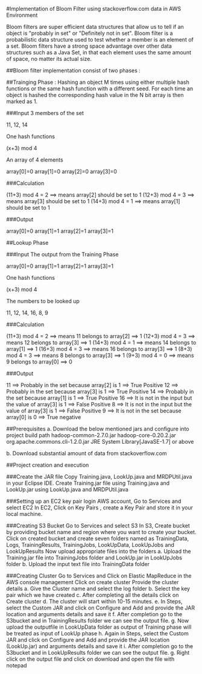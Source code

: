 #Implementation of Bloom Filter using stackoverflow.com data in AWS Environment

Bloom filters are super efficient data structures that allow us to tell if an object is "probably in set" or "Definitely not in set". Bloom filter is a probabilistic data structure used to test whether a member is an element of a set. Bloom filters have a strong space advantage over other data structures such as a Java Set, in that each element uses the same amount of space, no matter its actual size.
 
##Bloom filter implementation consist of two phases :

##Trainging Phase : 
Hashing an object M times using either multiple hash functions or the same hash function with a different seed.
For each time an object is hashed the corresponding hash value in the N bit array is then marked as 1.

###Input
3 members of the set

11, 12, 14
    
One hash functions

(x+3) mod 4

An array of 4 elements

array[0]=0
array[1]=0
array[2]=0
array[3]=0
    
###Calculation

(11+3) mod 4 = 2 ==> means array[2] should be set to 1
(12+3) mod 4 = 3 ==> means array[3] should be set to 1
(14+3) mod 4 = 1 ==> means array[1] should be set to 1
    
###Output

array[0]=0
array[1]=1
array[2]=1
array[3]=1
    
##Lookup Phase

###Input
The output from the Training Phase

array[0]=0
array[1]=1
array[2]=1
array[3]=1
    
One hash functions

(x+3) mod 4
   
The numbers to be looked up

11, 12, 14, 16, 8, 9
    
###Calculation

(11+3) mod 4 = 2 ==> means 11 belongs to array[2] ==> 1
(12+3) mod 4 = 3 ==> means 12 belongs to array[3] ==> 1
(14+3) mod 4 = 1 ==> means 14 belongs to array[1] ==> 1
(16+3) mod 4 = 3 ==> means 16 belongs to array[3] ==> 1
 (8+3) mod 4 = 3 ==> means  8 belongs to array[3] ==> 1
 (9+3) mod 4 = 0 ==> means  9 belongs to array[0] ==> 0
    
###Output

11 ==> Probably in the set because array[2] is 1 ==> True Positive
12 ==> Probably in the set because array[3] is 1 ==> True Positive
14 ==> Probably in the set because array[1] is 1 ==> True Positive
16 ==> It is not in the input but the value of array[3] is 1 ==> False Positive
 8 ==> It is not in the input but the value of array[3] is 1 ==> False Positive
 9 ==> It is not in the set because array[0] is 0 ==> True negative
    


##Prerequisites
a. Download the below mentioned jars and configure into project build path
hadoop-common-2.7.0.jar
hadoop-core-0.20.2.jar
org.apache.commons.cli-1.2.0.jar
JRE System Library[JavaSE-1.7] or above

b. Download substantial amount of data from stackoverflow.com


##Project creation and execution

###Create the JAR file
Copy Training.java, LookUp.java and MRDPUtil.java in your Eclipse IDE.
Create Training.jar file using Training.java and LookUp.jar using LookUp.java and MRDPUtil.java

###Setting up an EC2 key pair
login AWS account, Go to Services and select EC2
In EC2, Click on Key Pairs , create a Key Pair and store it in your local machine.

###Creating S3 Bucket
Go to Services and select S3
In S3, Create bucket by providing bucket name and region where you want to create your bucket.
Click on created bucket and  create seven folders named as TrainingData, Logs, TrainingResults, TrainingJobs, LookUpData, LookUpJobs and LookUpResults
Now  upload appropriate files into the folders
a. Upload the Training.jar file into TrainingJobs folder and LookUp.jar in LookUpJobs folder
b. Upload the input text file into TrainingData folder 

###Creating Cluster 
Go to Services and Click on Elastic MapReduce in the AWS console management
Click on create cluster
Provide the cluster details 
a. Give the Cluster name and select the log folder
b. Select the key pair which we have created
c. After completing all the details click on Create cluster
d. The cluster will start within 10-15 minutes.
e. In Steps, select the Custom JAR and click on Configure and Add and provide the JAR location and arguments details and save it
f. After completion go to the S3bucket and in TrainingResults folder we can see the output file.
g. Now upload the outputfile in LookUpData folder as output of Training phase will be treated as input of LookUp phase
h. Again in Steps, select the Custom JAR and click on Configure and Add and provide the JAR location (LookUp.jar) and arguments details and save it
i. After completion go to the S3bucket and in LookUpResults folder we can see the output file.
g. Right click on the output file and click on download and open the file with notepad



